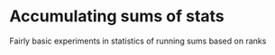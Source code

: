 # Accumulating sums of stats

Fairly basic experiments in statistics of running sums based on ranks
